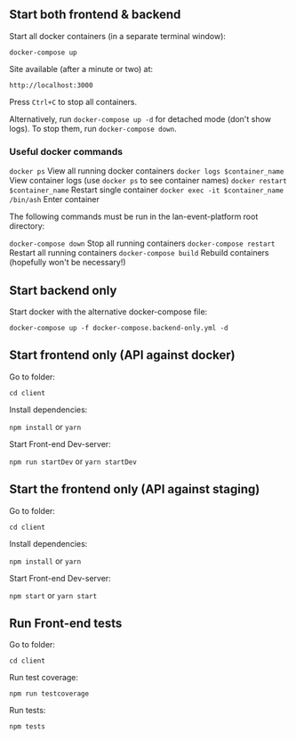 ## Start both frontend & backend

Start all docker containers (in a separate terminal window):

`docker-compose up`

Site available (after a minute or two) at:

`http://localhost:3000`

Press `Ctrl+C` to stop all containers.

Alternatively, run `docker-compose up -d` for detached mode (don't show logs). To stop them, run `docker-compose down`.

### Useful docker commands

`docker ps` View all running docker containers
`docker logs $container_name` View container logs (use `docker ps` to see container names)
`docker restart $container_name` Restart single container
`docker exec -it $container_name /bin/ash` Enter container

The following commands must be run in the lan-event-platform root directory:

`docker-compose down` Stop all running containers 
`docker-compose restart` Restart all running containers
`docker-compose build` Rebuild containers (hopefully won't be necessary!)

## Start backend only

Start docker with the alternative docker-compose file:

`docker-compose up -f docker-compose.backend-only.yml -d`

## Start frontend only (API against docker)

Go to folder:

`cd client`

Install dependencies:

`npm install` or `yarn`

Start Front-end Dev-server:

`npm run startDev` or `yarn startDev`

## Start the frontend only (API against staging)

Go to folder:

`cd client`

Install dependencies:

`npm install` or `yarn`

Start Front-end Dev-server:

`npm start` or `yarn start`

## Run Front-end tests

Go to folder:

`cd client`

Run test coverage:

`npm run testcoverage`

Run tests:

`npm tests`
